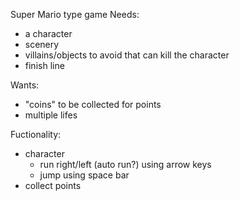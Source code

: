 Super Mario type game
Needs:
- a character
- scenery
- villains/objects to avoid that can kill the character
- finish line

Wants:
- "coins" to be collected for points
- multiple lifes

Fuctionality:
- character
    - run right/left (auto run?) using arrow keys
    - jump using space bar
- collect points

